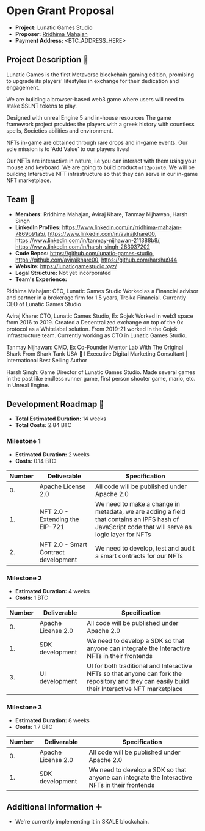 # Open Grant Proposal

* **Project:** Lunatic Games Studio
* **Proposer:** [Rridhima Mahajan](https://github.com/lunatic-games-studio)
* **Payment Address:** <BTC_ADDRESS_HERE>

## Project Description :page_facing_up: 

Lunatic Games is the first Metaverse blockchain gaming edition, promising to upgrade its players' lifestyles in exchange for their dedication and engagement.

We are building a browser-based web3 game where users will need to stake $SLNT tokens to play.

Designed with unreal Engine 5 and in-house resources The game framework project provides the players with a greek history with countless spells, Societies abilities and environment.

NFTs in-game are obtained through rare drops and in-game events. Our sole mission is to ‘Add Value’ to our players lives!

Our NFTs are interactive in nature, i.e you can interact with them using your mouse and keyboard. We are going to build product `nft2point0`. We will be building Interactive NFT infrastructure so that they can serve in our in-game NFT marketplace.

## Team :busts_in_silhouette:

* **Members:** Rridhima Mahajan, Aviraj Khare, Tanmay Nijhawan, Harsh Singh
* **LinkedIn Profiles:** https://www.linkedin.com/in/rridhima-mahajan-7869b91a5/, https://www.linkedin.com/in/avirajkhare00, https://www.linkedin.com/in/tanmay-nijhawan-211388b8/, https://www.linkedin.com/in/harsh-singh-283037202
* **Code Repos:** https://github.com/lunatic-games-studio, https://github.com/avirajkhare00, https://github.com/harshu944
* **Website:**	https://lunaticgamestudio.xyz/
* **Legal Structure:** Not yet incorporated
* **Team's Experience:** 

Ridhima Mahajan: CEO, Lunatic Games Studio 
Worked as a Financial advisor and partner in a brokerage firm for 1.5 years, Troika Financial. Currently CEO of Lunatic Games Studio

Aviraj Khare: CTO, Lunatic Games Studio, Ex Gojek
Worked in web3 space from 2016 to 2019. Created a Decentralized exchange on top of the 0x protocol as a Whitelabel solution. From 2019-21 worked in the Gojek infrastructure team. Currently working as CTO in Lunatic Games Studio.

Tanmay Nijhawan: CMO, Ex Co-Founder Mentor Lab With The Original Shark From Shark Tank USA 🦈 l Executive Digital Marketing Consultant | International Best Selling Author

Harsh Singh: Game Director of Lunatic Games Studio. Made several games in the past like endless runner game, first person shooter game, mario, etc. in Unreal Engine.

## Development Roadmap :nut_and_bolt: 

* **Total Estimated Duration:** 14 weeks
* **Total Costs:** 2.84 BTC

### Milestone 1

* **Estimated Duration:** 2 weeks 
* **Costs:** 0.14 BTC


| Number | Deliverable | Specification | 
| ------------- | ------------- | ------------- |
| 0. | Apache License 2.0 | All code will be published under Apache 2.0 |
| 1. | NFT 2.0 - Extending the EIP-721 | We need to make a change in metadata, we are adding a field that contains an IPFS hash of JavaScript code that will serve as logic layer for NFTs |
| 2. | NFT 2.0 - Smart Contract development | We need to develop, test and audit a smart contracts for our NFTs |

### Milestone 2

* **Estimated Duration:** 4 weeks 
* **Costs:** 1 BTC


| Number | Deliverable | Specification | 
| ------------- | ------------- | ------------- |
| 0. | Apache License 2.0 | All code will be published under Apache 2.0 |
| 1. | SDK development | We need to develop a SDK so that anyone can integrate the Interactive NFTs in their frontends |
| 3. | UI development | UI for both traditional and Interactive NFTs so that anyone can fork the repository and they can easily build their Interactive NFT marketplace |


### Milestone 3

* **Estimated Duration:** 8 weeks 
* **Costs:** 1.7 BTC


| Number | Deliverable | Specification | 
| ------------- | ------------- | ------------- |
| 0. | Apache License 2.0 | All code will be published under Apache 2.0 |
| 1. | SDK development | We need to develop a SDK so that anyone can integrate the Interactive NFTs in their frontends |

## Additional Information :heavy_plus_sign: 

* We're currently implementing it in SKALE blockchain.
